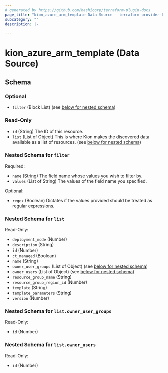 ```yaml
---
# generated by https://github.com/hashicorp/terraform-plugin-docs
page_title: "kion_azure_arm_template Data Source - terraform-provider-kion"
subcategory: ""
description: |-

---
```


# kion_azure_arm_template (Data Source)





<!-- schema generated by tfplugindocs -->
## Schema

### Optional

- `filter` (Block List) (see [below for nested schema](#nestedblock--filter))

### Read-Only

- `id` (String) The ID of this resource.
- `list` (List of Object) This is where Kion makes the discovered data available as a list of resources. (see [below for nested schema](#nestedatt--list))

<a id="nestedblock--filter"></a>
### Nested Schema for `filter`

Required:

- `name` (String) The field name whose values you wish to filter by.
- `values` (List of String) The values of the field name you specified.

Optional:

- `regex` (Boolean) Dictates if the values provided should be treated as regular expressions.


<a id="nestedatt--list"></a>
### Nested Schema for `list`

Read-Only:

- `deployment_mode` (Number)
- `description` (String)
- `id` (Number)
- `ct_managed` (Boolean)
- `name` (String)
- `owner_user_groups` (List of Object) (see [below for nested schema](#nestedobjatt--list--owner_user_groups))
- `owner_users` (List of Object) (see [below for nested schema](#nestedobjatt--list--owner_users))
- `resource_group_name` (String)
- `resource_group_region_id` (Number)
- `template` (String)
- `template_parameters` (String)
- `version` (Number)

<a id="nestedobjatt--list--owner_user_groups"></a>
### Nested Schema for `list.owner_user_groups`

Read-Only:

- `id` (Number)


<a id="nestedobjatt--list--owner_users"></a>
### Nested Schema for `list.owner_users`

Read-Only:

- `id` (Number)
